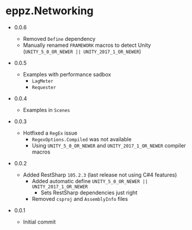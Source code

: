 # eppz.Networking


* 0.0.6

	+ Removed `Define` dependency
	+ Manually renamed `FRAMEWORK` macros to detect Unity (`UNITY_5_0_OR_NEWER || UNITY_2017_1_OR_NEWER`)

* 0.0.5

	+ Examples with performance sadbox
		+ `LagMeter`
		+ `Requester`

* 0.0.4

	+ Examples in `Scenes`

* 0.0.3
		
	+ Hotfixed a `RegEx` issue
		+ `RegexOptions.Compiled` was not available
		+ Using `UNITY_5_0_OR_NEWER` and `UNITY_2017_1_OR_NEWER` compiler macros

* 0.0.2

	+ Added RestSharp `105.2.3` (last release not using C#4 features)
		+ Added automatic define `UNITY_5_0_OR_NEWER || UNITY_2017_1_OR_NEWER`
			+ Sets RestSharp dependencies just right
		+ Removed `csproj` and `AssemblyInfo` files

* 0.0.1

	+ Initial commit